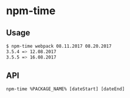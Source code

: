 # npm-time

## Usage 
```sh
$ npm-time webpack 08.11.2017 08.20.2017
3.5.4 => 12.08.2017
3.5.5 => 16.08.2017
```

## API
`npm-time %PACKAGE_NAME% [dateStart] [dateEnd]`
